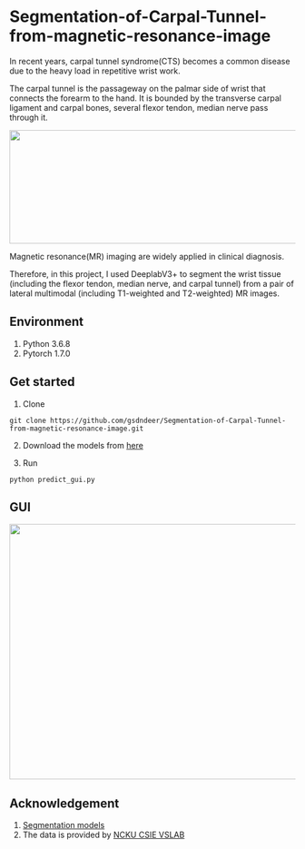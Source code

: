 # Segmentation-of-Carpal-Tunnel-from-magnetic-resonance-image

In recent years, carpal tunnel syndrome(CTS) becomes a common disease due to the heavy load in repetitive wrist work.

The carpal tunnel is the passageway on the palmar side of wrist that connects the forearm to the hand. It is bounded by the transverse carpal ligament and carpal bones, several flexor tendon, median nerve pass through it.

<img src="https://github.com/gsdndeer/Segmentation-of-Carpal-Tunnel-from-magnetic-resonance-image/blob/main/figures/wrist.png" width="550" height="200" >

Magnetic resonance(MR) imaging are widely applied in clinical diagnosis.

Therefore, in this project, I used DeeplabV3+ to segment the wrist tissue (including the flexor tendon, median nerve, and carpal tunnel) from a pair of lateral multimodal (including T1-weighted and T2-weighted) MR images.



## Environment
1. Python 3.6.8
2. Pytorch 1.7.0



## Get started

1. Clone
```
git clone https://github.com/gsdndeer/Segmentation-of-Carpal-Tunnel-from-magnetic-resonance-image.git
```
2. Download the models from [here](https://drive.google.com/drive/folders/10rljrZTcw8A98jBRzGsSgysMO4S65hOA)

3. Run
```
python predict_gui.py
```


## GUI
<img src="https://github.com/gsdndeer/Segmentation-of-Carpal-Tunnel-from-magnetic-resonance-image/blob/main/figures/gui.png" width="650" height="450">



## Acknowledgement
1. [Segmentation models](https://github.com/qubvel/segmentation_models.pytorch)
2. The data is provided by [NCKU CSIE VSLAB](https://sites.google.com/view/ncku-csie-vslab)
